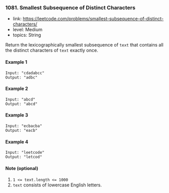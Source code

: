 ### 1081. Smallest Subsequence of Distinct Characters

* link: https://leetcode.com/problems/smallest-subsequence-of-distinct-characters/
* level: Medium
* topics: String

Return the lexicographically smallest subsequence of `text` that contains all the distinct characters of `text` exactly once.

#### Example 1
```
Input: "cdadabcc"
Output: "adbc"
```

#### Example 2
```
Input: "abcd"
Output: "abcd"
```

#### Example 3
```
Input: "ecbacba"
Output: "eacb"
```

#### Example 4
```
Input: "leetcode"
Output: "letcod"
```

#### Note (optional)
 1. `1 <= text.length <= 1000`
 1. `text` consists of lowercase English letters.
